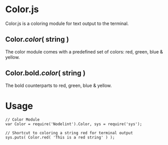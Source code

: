 Color.js
========


Color.js is a coloring module for text output to the terminal.



Color.*color*( string )
-----------------------

The color module comes with a predefined set of colors: red, green, blue & yellow.


Color.bold.*color*( string )
----------------------------

The bold counterparts to red, green, blue & yellow.


Usage
=====

	// Color Module
	var Color = require('Nodelint').Color, sys = require('sys');

	// Shortcut to coloring a string red for terminal output
	sys.puts( Color.red( 'This is a red string' ) );
